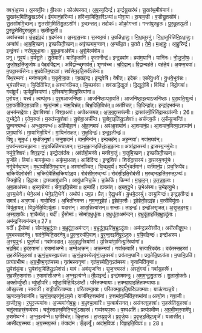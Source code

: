 

  
क्व१॒॑अ॒स्य। अ॒स्यवी॒रः। वी॒रःकः। कोअ॑पस्यत्। अ॒प॒स्य॒दिन्द्रं॑। इन्द्रं॑सु॒खर॑थं। सु॒खर॑थ॒मीय॑मानं। सु॒खर॑थ॒मिति॑सु॒खऽर॑थं। ईय॑मानं॒हरि॑भ्यां। हरि॑भ्या॒मिति॒हरि॑ऽभ्यां॥ योरा॒या। ऱा॒याव॒ज्री। व॒ज्रीसु॒तसो॑मं। सु॒तसो॑ममि॒च्छन्। सु॒तसो॑म॒मिति॑सु॒तऽसो॑मं। इ॒च्छन्तत्। तदोकः॑। ओको॒गन्ता॑। गन्ता॑पुरुहू॒तः। पु॒रु॒हू॒तऊ॒ती। पु॒रु॒हू॒तेति॑पुरुऽहूत। ऊ॒तीत्यू॒ती॥  
अवा॑चचक्षं। च॒च॒क्षं॒प॒दं। प॒दम॑स्य। अ॒स्य॒स॒स्वः। स॒स्वरु॒ग्रं। उ॒ग्रन्नि॑धा॒तुः। नि॒धा॒तुरनु॑। नि॒धा॒तुरिति॑नि॒ऽधा॒तुः। अन्वा॑यं। आ॒य॒मि॒च्छन्। इ॒च्छन्निती॒च्छन्॥ अपृ॑च्छ्यम॒न्यान्। अ॒न्याँउ॒त। उ॒तते॑। ते॒मे॒। म॒आ॒हुः॒। आ॒हु॒रिन्द्रं॑। इन्द्रं॒नरः॑। नरो॑बुबुधा॒नाः। बु॒बु॒धा॒नाअ॑शेम। अ॒शे॒मेत्य॑शेम॥  
प्रनु। नुव॒यं। व॒यंसु॒ते। सु॒तेयाते॑। याते॑कृ॒तानि॑। कृ॒तानीन्द्र॑। इन्द्र॒ब्रवा॑म। ब्रवा॑म॒यानि॑। यानि॑नः। नो॒जु॒जो॒षः॒। जु॒जो॒ष॒इति॑जुजोषः॥ वेद॒दवि॑द्वान्। अवि॑द्वान्च्छृ॒णव॑त्। शृ॒णव॑च्च। च॒वि॒द्वान्। वि॒द्वान्वह॑ते। वह॑ते॒यं। अ॒यम्म॒घवा॑। म॒घवा॒सर्व॑सेनः। म॒घवेति॑म॒घऽवा॑। सर्व॑सेन॒इति॒सर्व॑ऽसेनः॥  
स्थि॒रम्मनः॑। मन॑श्चकृषे। च॒कृ॒षे॒जा॒तः। जा॒तइ॑न्द्र। इ॒न्द्र॒वेषि॑। वेषीत्। इदेकः॑। एको॑यु॒धये॑। यु॒धये॒भूय॑सः। भूय॑सश्चित्। चि॒दिति॑चित्॥ अश्मा॑नञ्चित्। चि॒च्छव॑सा। शव॑सादि॒द्युतः॑। दि॒द्युतो॒र्वि। विविदः॑। विदो॒गवां॑। गवा॑मू॒र्वं। ऊ॒र्वमु॒स्रिया॑णां। उ॒स्रिया॑णा॒मित्यु॒स्रिया॑णां॥  
प॒रोयत्। यत्त्वं। त्वम्प॑र॒मः। प॒र॒मआजनि॑ष्ठाः। आजनि॑ष्ठाःपरा॒वति॑। आजनि॑ष्ठा॒इत्याऽजनि॑ष्ठाः। प॒रा॒वति॒श्रुत्यं॑। प॒रा॒वतीति॑प॒रा॒ऽवति॑। श्रुत्यं॒नाम॑। नाम॒बिभ्र॑त्। बिभ्र॒दिति॒बिभ्र॑त्॥ अत॑श्चित्। चि॒दिन्द्रा॑त्। इन्द्रा॑द॒भय॑न्त। अ॒भय॑न्तदे॒वाः। दे॒वाविश्वाः॑। विश्वा॒अपः॑। अपो॑अजयत्। अ॒ज॒य॒द्दा॒सप॑त्नीः। दा॒सप॑त्नी॒रिति॑दा॒सऽप॑त्नीः। 26॥  
तुभ्येदे॒ते। ए॒तेम॒रुतः॑। म॒रुत॑स्सु॒शेवाः॑। सु॒शेवा॒अर्च॑न्ति। सु॒शेवा॒इति॑सु॒ऽशेवाः॑। अर्च॑न्त्य॒र्कं। अ॒र्कंसु॒न्वन्ति॑। सु॒न्वन्त्यन्धः॑। अन्ध॒इत्यन्धः॑॥ अहि॑मोहा॒नं। ओ॒हा॒नमपः॑। अप॑आ॒शया॑नं। आ॒शया॑नं॒प्र। आ॒शया॑न॒मित्या॒ऽशया॑नं। प्रमा॒याभिः॑। मा॒याभि॑र्मा॒यिनं॑। मा॒यिनं॑सक्षत्। स॒क्ष॒दिन्द्रः॑। इन्द्र॒इतीन्द्रः॑॥  
विषु। सूमृधः॑। मृधो॑ज॒नुषा॑। ज॒नुषा॒दानं॑। दान॒मिन्व॑न्। इन्व॒न्नह॑न्। अह॒न्गवा॑। गवा॑म॒घव॑न्। म॒घव॑न्त्सञ्चका॒नः। म॒घ॒वन्निति॑मघऽवन्। स॒ञ्च॒का॒नइति॑सं॒ऽच॒का॒नः॥ अत्रा॑दा॒सस्य॑। दा॒सस्य॒नमु॑चेः। नमु॑चे॒श्शिरः॑। शिर॒इन्द्रः॑। इन्द्रो॒दव॑र्तयः। अव॑र्तयो॒मन॑वे। मन॑वेगा॒तुं। गा॒तुमि॒च्छन्। इ॒च्छन्निती॒च्छन्॥  
यु॒जंहि। हिमां। मामकृ॑थाः। अकृ॑था॒आत्। आदिदि॑न्द्र। इ॒न्द्र॒शिरः॑। शिरो॑दा॒सस्य॑। दा॒सस्य॒नमु॑चेः। नमु॑चेर्मथा॒यन्। म॒था॒यन्निति॑म॒था॒यन्॥ अश्मा॑नञ्चित्। चि॒च्छ्व॒र्यं॑। श्व॒र्यं॑१॒॑वर्त॑मानं। वर्त॑मानं॒प्र। प्रच॒क्रिये॑व। च॒क्रिये॑व॒रोद॑सी। च॒क्रिये॒वेति॑च॒क्रिया॑ऽइव। रोद॑सीम॒रुद्भ्यः॑। रोद॑सी॒इति॒रोद॑सी। म॒रुद्भ्य॒इति॑म॒रुत्ऽभ्यः॑॥  
स्त्रियो॒हि। हिदा॒सः। दा॒सआयु॑धानि। आयु॑धानिच॒क्रे। च॒क्रेकिं। किम्मा॑। मा॒क॒र॒न्। क॒र॒न्न॒ब॒लाः। अ॒ब॒लाअ॑स्य। अ॒स्य॒सेनाः॑। सेना॒इति॒सेनाः॑॥ अ॒न्तर्हि। ह्यख्य॑त्। अ॒ख्य॒दु॒भे। उ॒भेअ॑स्य। उ॒भेइत्यु॒भे। अ॒स्य॒धेने॑। धेने॒अथ॑। धेने॒इति॒धेने॑। अथोप॑। उप॒प्र। प्रैत्। ऐ॒द्यु॒धये॑। यु॒धये॒दस्युं॑। दस्यु॒मिन्द्रः॑। इन्द्र॒इतीन्द्रः॑॥  
समत्र॑। अत्र॒गावः॑। गावो॒भितः॑। अ॒भितो॑नमन्त। न॒म॒न्त॒इ॒हेह॑। इ॒हेह॑व॒त्सैः। इ॒हेहेती॒हऽइ॑ह। व॒त्सैर्वियु॑ताः। वियु॑ता॒यत्। वियु॒तेति॒विऽयु॑ताः। यदास॑न्। आस॒न्नित्या॑सन्॥ सन्ताः। ताइन्द्रः॑। इन्द्रो॑असृजत्। अ॒सृ॒ज॒द॒स्य॒। अ॒स्य॒शा॒कैः। शा॒कैर्यत्। यदीं॑। ईं॒सोमाः॑। सोमा॑ब॒भ्रुधू॑ताः। ब॒भ्रुधू॑ता॒अम॑न्दन्। ब॒भ्रुदू॑ता॒इति॑ब॒भ्रुऽदू॑ताः। अम॑न्द॒नित्यम॑न्दन्॥ 27॥  
यदीं॑। ईं॒सोमाः॑। सोमा॑ब॒भ्रुदू॑ताः। ब॒भ्रुदू॑ता॒अम॑न्दन्। ब॒भ्रुदू॑ता॒इति॑ब॒भ्रुऽदू॑ताः। अम॑न्द॒न्नरो॑रवीत्। अरो॑रवीद्वृष॒भः। वृ॒ष॒भस्साद॑नेषु। सद॑ने॒ष्विति॒सद॑नेषु॥ पु॒र॒न्द॒रःप॑पि॒वान्। पु॒र॒न्द॒रइति॑पु॒रं॒ऽद॒रः। प॒पि॒वाँइन्द्रः॑। इन्द्रो॑अस्य। अ॒स्य॒पुनः॑। पुन॒र्गवां॑। गवा॑मददात्। अ॒द॒दा॒दु॒स्रिया॑णां। उ॒स्रिया॑णा॒मित्यु॒स्रिया॑णां॥  
भ॒द्रमि॒दं। इ॒दंरु॒शमा॑। रु॒शमा॑अग्ने। अ॒ग्ने॒अ॒क्र॒न्। अ॒क्र॒न्गवां॑। गवां॑च॒त्वारि॑। च॒त्वारि॒दद॑तः। दद॑तस्स॒हस्रा॑। स॒हस्रेति॑स॒हस्रा॑॥ ऋ॒णं॒च॒यस्य॒प्रय॑ता। ऋ॒णं॒च॒यस्येत्यृ॑णं॒ऽच॒यस्य॑। प्रय॑ताम॒घानि॑। प्रय॒तेति॒प्रऽय॑ता। म॒घानि॒प्रति॑। प्रत्य॑ग्रभीष्म। अ॒ग्र॒भी॒ष्म॒नृत॑मस्य। नृत॑मस्यनृ॒णां। नृत॑म॒स्येति॒नृऽत॑मस्य। नृ॒णामिति॑नृ॒णां॥  
सु॒पेश॑सं॒मा। सु॒पेश॑स॒मिति॑सु॒ऽपेश॑सं। माव॑। अव॑सृजन्ति। सृ॒ज॒न्त्यस्तं॑। अस्तं॒गवां॑। गवां॑स॒हस्रैः॑। स॒हस्रै॑रु॒शमा॑सः। रु॒शमा॑सोअग्ने। अ॒ग्न॒इत्य॑ग्ने॥ ती॒व्राइन्द्रं॑। इन्द्र॑मममन्दुः। अ॒म॒म॒न्दु॒सु॒तासः॑। सु॒तासो॒क्तोः। अ॒क्तोर्व्यु॑ष्टौ। व्यु॑ष्टौ॒परि॑। व्यु॑ष्टा॒विति॒विऽउ॑ष्टौ। परि॑तक्म्यायाः। त॒क्म्या॒या॒इति॑तक्म्यायाः॥  
औच्छ॒त्सा। सारात्री॑। रात्री॒परि॑तक्म्याः। परि॑तक्म्या॒याः। परि॑तक्म्या॒इति॒परि॑ऽतक्म्याः। याऋ॑णञ्च॒ये। ऋ॒णञ्च॒येराज॑नि। ऋ॒णं॒च॒यइत्यृ॑णं॒ऽच॒ये। राज॑निरु॒शमा॑नां। रु॒शमा॑ना॒मिति॑रु॒शमा॑नां॥ अत्यो॒न। नवा॒जी। वा॒जीर॒घुः। र॒घुर॒ज्यमा॑नः। अ॒ज्यमा॑नोब॒भ्रुः। ब॒भ्रुश्च॒त्वारि॑। च॒त्वार्य॑सनत्। अस॑नत्स॒हस्रा॑। स॒हस्रेति॑स॒हस्रा॑॥  
चतु॑स्सहस्रं॒गव्य॑स्य। चतु॑स्सहस्र॒मिति॒चतुः॑ऽसहस्रं। गव्य॑स्यप॒श्वः। प॒श्वःप्रति॑। प्रत्य॑ग्रभीष्म। अ॒ग्र॒भी॒ष्म॒रु॒शमे॑षु। रु॒शमे॑ष्वग्ने। अ॒ग्न॒इत्य॑ग्ने॥ घ॒र्मश्चि॑त्। चि॒त्त॒प्तः। त॒प्तःप्र॒वृजे॑। प्र॒वृजे॒यः। प्र॒वृज॒इति॑प्र॒ऽवृजे॑। यआसी॑त्। आसी॑दय॒स्मयः॑। अ॒य॒स्मय॒स्तं। तंवादा॑म। ऊँ॒इत्यूँ॑। अदा॑म॒विप्राः॑। विप्रा॒इति॒विप्राः॑॥ ॥ 28॥  
